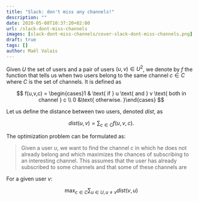 ```yaml
---
title: "Slack: don't miss any channels!"
description: ""
date: 2020-05-08T10:37:20+02:00
url: /slack-dont-miss-channels
images: [slack-dont-miss-channels/cover-slack-dont-miss-channels.png]
draft: true
tags: []
author: Maël Valais
---
```


Given $U$ the set of users and a pair of users $(u, v) \in U^2$, we denote
by $f$ the function that tells us when two users belong to the same channel
$c \in C$ where $C$ is the set of channels. It is defined as

$$
f(u,v,c) = \begin{cases}1 & \text{ if } u \text{ and } v \text{ both in channel } c \\ 0 &\text{ otherwise. }\end{cases}
$$

Let us define the distance between two users, denoted $dist$, as

$$
dist(u, v) = \sum_{c \in C} f(u,v,c)\text{.}
$$

The optimization problem can be formulated as:

> Given a user $u$, we want to find the channel $c$ in which he does not
> already belong and which maximizes the chances of subscribing to an
> interesting channel. This assumes that the user has already subscribed to
> some channels and that some of these channels are 

For a given user $v$:

$$\max_{c \in C} \sum_{u \in U, u \ne v} dist(v, u)$$


